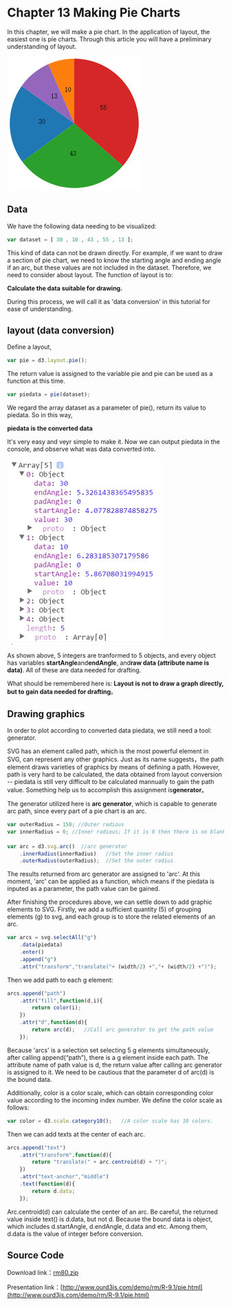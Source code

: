 # Chapter 13 Making Pie Charts

In this chapter, we will make a pie chart. In the application of layout, the easiest one is pie charts. Through this article you will have a preliminary understanding of layout.

![pie chart](./images/pie-1.png)

## Data

We have the following data needing to be visualized:

```javascript
var dataset = [ 30 , 10 , 43 , 55 , 13 ];
```

This kind of data can not be drawn directly. For example, if we want to draw a section of pie chart, we need to know the starting angle and ending angle if an arc, but these values are not included in the dataset. Therefore, we need to consider about layout. The function of layout is to: 

**Calculate the data suitable for drawing.**

During this process, we will call it as 'data conversion' in this tutorial for ease of understanding.

## layout (data conversion)

Define a layout,

```javascript
var pie = d3.layout.pie();
```

The return value is assigned to the variable pie and pie can be used as a function at this time.

```javascript
var piedata = pie(dataset);
```

We regard the array dataset as a parameter of pie(), return its value to piedata. So in this way,

**piedata is the converted data**

It's very easy and veyr simple to make it. Now we can output piedata in the console, and observe what was data converted into.

![converted data](./images/pie-2.png)

As shown above, 5 integers are tranformed to 5 objects, and every object has variables **startAngle**and**endAngle**, and**raw data (attribute name is data)**. All of these are data needed for drafting.

What should be remembered here is: **Layout is not to draw a graph directly, but to gain data needed for drafting**。

## Drawing graphics

In order to plot according to converted data piedata, we still need a tool: generator.

SVG has an element called path, which is the most powerful element in SVG, can represent any other graphics. Just as its name suggests，the path element draws varieties of graphics by means of defining a path. However, path is very hard to be calculated, the data obtained from layout conversion -- piedata is still very difficult to be calculated mannually to gain the path value. Something help us to accomplish this assignment is**generator**。

The generator utilized here is **arc generator**, which is capable to generate arc path, since every part of a pie chart is an arc. 

```javascript
var outerRadius = 150; //Outer radious
var innerRadius = 0; //Inner radious; If it is 0 then there is no blank inside

var arc = d3.svg.arc()  //arc generator
    .innerRadius(innerRadius)   //Set the inner radius
    .outerRadius(outerRadius);  //Set the outer radius
```

The results returned from arc generator are assigned to 'arc'. At this moment, 'arc' can be applied as a function, which means if the piedata is inputed as a parameter, the path value can be gained.

After finishing the procedures above, we can settle down to add graphic elements to SVG. Firstly, we add a sufficient quantity (5) of grouping elements (g) to svg, and each group is to store the related elements of an arc. 

```javascript
var arcs = svg.selectAll("g")
    .data(piedata)
    .enter()
    .append("g")
    .attr("transform","translate("+ (width/2) +","+ (width/2) +")");
```

Then we add path to each g element:

```javascript
arcs.append("path")
    .attr("fill",function(d,i){
        return color(i);
    })
    .attr("d",function(d){
        return arc(d);   //Call arc generator to get the path value
    });
```

Because 'arcs' is a selection set selecting 5 g elements simultaneously, after calling append(“path”), there is a g element inside each path. The attribute name of path value is d, the return value after calling arc generator is assigned to it. We need to be cautious that the parameter d of arc(d) is the bound data.

Additionally, color is a color scale, which can obtain corresponding color value according to the incoming index number. We define the color scale as follows:

```javascript
var color = d3.scale.category10();   //A color scale has 10 colors.
```

Then we can add texts at the center of each arc.

```javascript
arcs.append("text")
    .attr("transform",function(d){
        return "translate(" + arc.centroid(d) + ")";
    })
    .attr("text-anchor","middle")
    .text(function(d){
        return d.data;
    });
```

Arc.centroid(d) can calculate the center of an arc. Be careful, the returned value inside text() is d.data, but not d. Because the bound data is object, which includes d.startAngle, d.endAngle, d.data and etc. Among them, d.data is the value of integer before conversion.

## Source Code

Download link：[rm80.zip](http://www.ourd3js.com/src/rm/rm91.zip)

Presentation link：[http://www.ourd3js.com/demo/rm/R-9.1/pie.html](http://www.ourd3js.com/demo/rm/R-9.1/pie.html)
